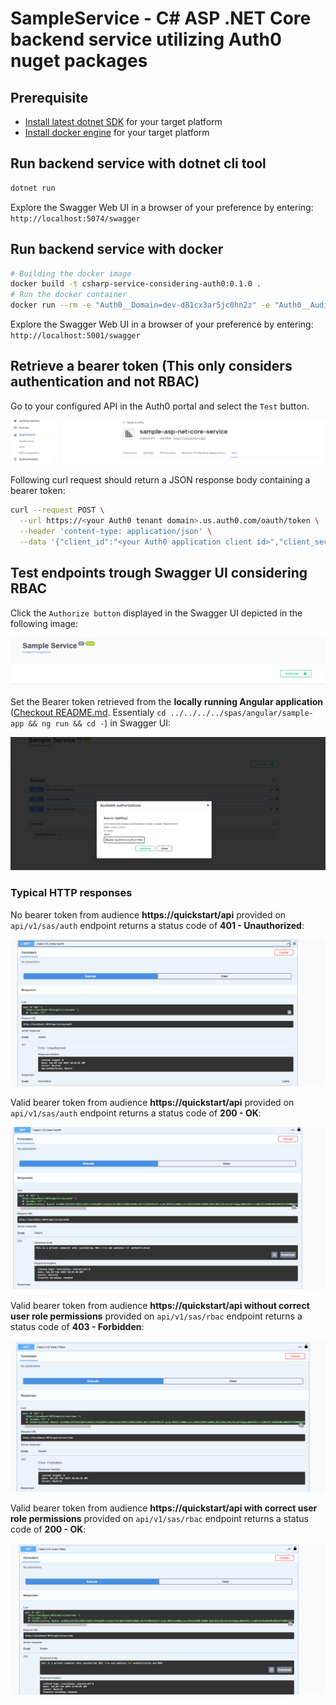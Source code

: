# SampleService - C# ASP .NET Core backend service utilizing Auth0 nuget packages

## Prerequisite

- [Install latest dotnet SDK](https://dotnet.microsoft.com/en-us/download) for your target platform
- [Install docker engine](https://docs.docker.com/engine/install/) for your target platform

## Run backend service with dotnet cli tool

```sh
dotnet run
```

Explore the Swagger Web UI in a browser of your preference by entering: `http://localhost:5074/swagger`

## Run backend service with docker

```sh
# Building the docker image
docker build -t csharp-service-considering-auth0:0.1.0 .
# Run the docker container
docker run --rm -e "Auth0__Domain=dev-d81cx3ar5jc0hn2z" -e "Auth0__Audience=https://quickstart/api" -p 5001:8080 -d csharp-service-considering-auth0:0.1.0 
```

Explore the Swagger Web UI in a browser of your preference by entering: `http://localhost:5001/swagger`

## Retrieve a bearer token (This only considers authentication and not RBAC)

Go to your configured API in the Auth0 portal and select the `Test` button. 

![Auth0 portal view with test button](./images/auth0-portal-view001.PNG)

Following curl request should return a JSON response body containing a bearer token:

```sh
curl --request POST \
  --url https://<your Auth0 tenant domain>.us.auth0.com/oauth/token \
  --header 'content-type: application/json' \
  --data '{"client_id":"<your Auth0 application client id>","client_secret":"<your Auth0 application client secret>","audience":"<your Auth0 applicatio audience, e.g. https://quickstart/api>","grant_type":"client_credentials"}'
```

## Test endpoints trough Swagger UI considering RBAC

Click the `Authorize button` displayed in the Swagger UI depicted in the following image: 

![Click on the swagger UI authorization button](./images/swagger-ui-authorization-button.PNG)

Set the Bearer token retrieved from the **locally running Angular application** ([Checkout README.md](../../../../spas/angular/sample-app/README.md). Essentialy `cd ../../../../spas/angular/sample-app && ng run && cd -`) in Swagger UI:

![Set bearer token retrieved from ](./images/set-bearer-token.PNG)

### Typical HTTP responses

No bearer token from audience **https://quickstart/api** provided on `api/v1/sas/auth` endpoint returns a status code of **401 - Unauthorized**:

![401 response](./images/401-response.PNG)

Valid bearer token from audience **https://quickstart/api** provided on `api/v1/sas/auth` endpoint returns a status code of **200 - OK**:

![200 response](./images/200-response-auth-endpoint.PNG)

Valid bearer token from audience **https://quickstart/api without correct user role permissions** provided on `api/v1/sas/rbac` endpoint returns a status code of **403 - Forbidden**:

![403 response](./images/403-response.PNG)

Valid bearer token from audience **https://quickstart/api with correct user role permissions** provided on `api/v1/sas/rbac` endpoint returns a status code of **200 - OK**:

![200 response](./images/200-response-rbac-endpoint.PNG)